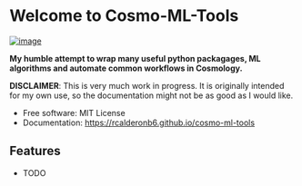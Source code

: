 # Welcome to Cosmo-ML-Tools


[![image](https://img.shields.io/pypi/v/cosmo_ml_tools.svg)](https://pypi.python.org/pypi/cosmo-ml-tools)

**My humble attempt to wrap many useful python packagages, ML algorithms and automate common workflows in Cosmology.**

**DISCLAIMER**: This is very much work in progress. It is originally intended for my own use, so the documentation might not be as good as I would like.

-   Free software: MIT License
-   Documentation: https://rcalderonb6.github.io/cosmo-ml-tools
    

## Features

-   TODO
